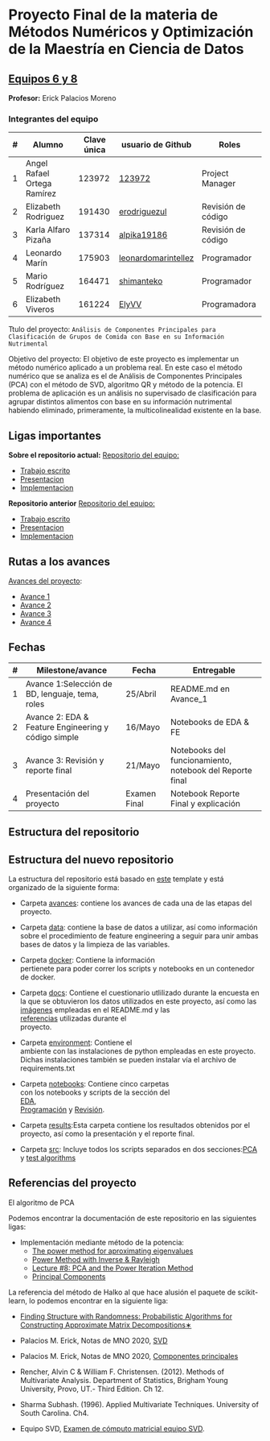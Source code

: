 # Proyecto Final de la materia de Métodos Numéricos y Optimización de la Maestría en Ciencia de Datos

## [Equipos 6 y 8](equipos/equipos_6_y_8)

**Profesor:** Erick Palacios Moreno

### Integrantes del equipo

| # | Alumno                            | Clave única | usuario de Github                                              |Roles|
|---|-----------------------------------|-------------|----------------------------------------------------------------|---|
| 1 | Angel Rafael Ortega Ramírez       | 123972      | [123972](https://github.com/123972)                            |Project Manager|
| 2 | Elizabeth Rodriguez               | 191430      | [erodriguezul](https://github.com/erodriguezul)                |Revisión de código|
| 3 | Karla Alfaro Pizaña               | 137314      | [alpika19186](https://github.com/alpika19186)                  |Revisión de código |
| 4 | Leonardo Marín                    | 175903      | [leonardomarintellez](https://github.com/leonardomarintellez)  |Programador|
| 5 | Mario Rodríguez                   | 164471      |[shimanteko](https://github.com/shimanteko)   |Programador|
| 6 | Elizabeth Viveros                 | 161224      |[ElyVV](https://github.com/ElyVV)   |Programadora|

Ttulo del proyecto: `Análisis de Componentes Principales para Clasificación de Grupos de Comida con Base en su Información Nutrimental`

Objetivo del proyecto: El objetivo de este proyecto es implementar un método numérico aplicado a un problema real. En este caso el método numérico que se analiza es el de Análisis de Componentes Principales (PCA) con el método de SVD, algoritmo QR y método de la potencia. El problema de aplicación es un análisis no supervisado de clasificación para agrupar distintos alimentos con base en su información nutrimental habiendo eliminado, primeramente, la multicolinealidad existente en la base.

## Ligas importantes

**Sobre el repositorio actual:**
[Repositorio del equipo:](https://github.com/123972/PCA-nutricion)

* [Trabajo escrito](https://github.com/123972/PCA-nutricion/blob/master/results/reporte_final.ipynb)
* [Presentacion](https://github.com/123972/PCA-nutricion/blob/master/results/PCA_presentacion.pptx)
* [Implementacion](https://github.com/123972/PCA-nutricion/blob/master/results/reporte_final.ipynb)

**Repositorio anterior**
[Repositorio del equipo:](https://github.com/123972/Final-Project-MNO-2020)

* [Trabajo escrito](https://github.com/123972/Final-Project-MNO-2020/blob/master/results/reporte_final.ipynb)
* [Presentacion](https://github.com/123972/Final-Project-MNO-2020/tree/master/results)
* [Implementacion](https://github.com/123972/Final-Project-MNO-2020/blob/master/results/reporte_final.ipynb)

## Rutas a los avances  

[Avances del proyecto](equipos/equipos_6_y_8):

* [Avance 1](https://github.com/ITAM-DS/analisis-numerico-computo-cientifico/tree/mno-2020-1/proyecto_final/proyectos/equipos/equipos_6_y_8/avance1)
* [Avance 2](https://github.com/ITAM-DS/analisis-numerico-computo-cientifico/tree/mno-2020-1/proyecto_final/proyectos/equipos/equipos_6_y_8/avance2)
* [Avance 3](https://github.com/ITAM-DS/analisis-numerico-computo-cientifico/tree/mno-2020-1/proyecto_final/proyectos/equipos/equipos_6_y_8/avance3)
* [Avance 4](https://github.com/ITAM-DS/analisis-numerico-computo-cientifico/tree/mno-2020-1/proyecto_final/proyectos/equipos/equipos_6_y_8/avance4)

## Fechas

| # | Milestone/avance                                           | Fecha       | Entregable                                                 |
|---|------------------------------------------------------------|-------------|------------------------------------------------------------|
| 1 | Avance 1:Selección de BD, lenguaje, tema, roles            | 25/Abril    | README.md en Avance_1                                      |
| 2 | Avance 2: EDA & Feature Engineering y código simple        | 16/Mayo     | Notebooks de EDA & FE                                      |
| 3 | Avance 3: Revisión y reporte final                         | 21/Mayo     | Notebooks del funcionamiento, notebook del Reporte final   |
| 4 | Presentación del proyecto                                  | Examen Final| Notebook Reporte Final y explicación                       |

## Estructura del repositorio

## Estructura del nuevo repositorio

La estructura del repositorio está basado en [este](https://drivendata.github.io/cookiecutter-data-science/) template y
 está organizado de la siguiente forma:

* Carpeta [avances](https://github.com/123972/PCA-nutricion/tree/master/avances): contiene
 los avances de cada una de las etapas del proyecto.

* Carpeta [data](https://github.com/123972/PCA-nutricion/tree/master/data): contiene la base de datos a utilizar,
así como información sobre el procedimiento de feature engineering a seguir para unir ambas bases de datos y la limpieza
de las variables.

* Carpeta [docker](https://github.com/123972/PCA-nutricion/tree/master/docker): Contiene la información  
pertienete para poder correr los scripts y notebooks en un contenedor de docker.

* Carpeta [docs](https://github.com/123972/PCA-nutricion/tree/master/docs): Contiene el cuestionario utlilizado
durante la encuesta en la que se obtuvieron los datos utilizados en este proyecto, así como las  
[imágenes](https://github.com/123972/PCA-nutricion/tree/master/docs/images) empleadas en el README.md y las  
[referencias](https://github.com/123972/PCA-nutricion/tree/master/docs/References) utilizadas durante el  
proyecto.

* Carpeta [environment](https://github.com/123972/PCA-nutricion/tree/master/environment): Contiene el  
ambiente con las instalaciones de python empleadas en este proyecto. Dichas instalaciones también se pueden instalar vía
el archivo de requirements.txt

* Carpeta [notebooks](https://github.com/123972/PCA-nutricion/tree/master/notebooks): Contiene cinco carpetas  
con los notebooks y scripts de la sección del  
[EDA](https://github.com/123972/PCA-nutricion/tree/master/notebooks/EDA),  
[Programación](https://github.com/123972/PCA-nutricion/tree/master/notebooks/Programacion)
  y [Revisión](https://github.com/123972/PCA-nutricion/tree/master/notebooks/Revision).  

* Carpeta [results](https://github.com/123972/PCA-nutricion/tree/master/results):Esta carpeta contiene los resultados obtenidos por el proyecto, así como la presentación y el reporte final.

* Carpeta [src](https://github.com/123972/PCA-nutricion/tree/master/src): Incluye todos los scripts separados en dos secciones:[PCA](https://github.com/123972/PCA-nutricion/tree/master/src/pca) y [test algorithms](https://github.com/123972/PCA-nutricion/tree/master/src/test_algorithms)

## Referencias del proyecto

El algoritmo de PCA

Podemos encontrar la documentación de este repositorio en las siguientes ligas:

* Implementación mediante método de la potencia:
  * [The power method for aproximating eigenvalues](https://ergodic.ugr.es/cphys/LECCIONES/FORTRAN/power_method.pdf)
  * [Power Method with Inverse & Rayleigh](https://www.youtube.com/watch?v=LHlg_lfihiA)
  * [Lecture #8: PCA and the Power Iteration Method](http://theory.stanford.edu/~tim/s15/l/l8.pdf)
  * [Principal Components](https://researcher.watson.ibm.com/researcher/files/ie-jakub.marecek/ch08_eigenvalues_handout.pdf)
  
La referencia del método de Halko al que hace alusión el paquete de scikit-learn, lo podemos encontrar en la siguiente liga:

* [Finding Structure with Randomness: Probabilistic Algorithms for Constructing Approximate Matrix Decompositions∗](http://users.cms.caltech.edu/~jtropp/papers/HMT11-Finding-Structure-SIREV.pdf)

* Palacios M. Erick, Notas de MNO 2020, [SVD](https://github.com/ITAM-DS/analisis-numerico-computo-cientifico/blob/master/temas/III.computo_matricial/3.3.d.SVD.ipynb)
* Palacios M. Erick, Notas de MNO 2020, [Componentes principales](https://github.com/ITAM-DS/analisis-numerico-computo-cientifico/blob/master/temas/IV.optimizacion_convexa_y_machine_learning/4.3.Componentes_principales_Python.ipynb)
* Rencher, Alvin C & William F. Christensen. (2012). Methods of Multivariate Analysis. Department of Statistics, Brigham Young University, Provo, UT.- Third Edition. Ch 12.
* Sharma Subhash. (1996). Applied Multivariate Techniques. University of South Carolina. Ch4.
* Equipo SVD, [Examen de cómputo matricial equipo SVD](https://github.com/mno-2020-gh-classroom/ex-modulo-3-comp-matricial-svd-czammar).  
